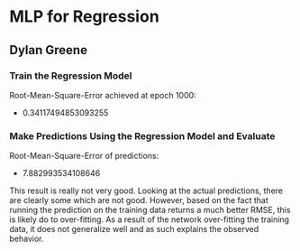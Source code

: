 # MLP for Regression
## Dylan Greene

### Train the Regression Model
Root-Mean-Square-Error achieved at epoch 1000:
* 0.34117494853093255

### Make Predictions Using the Regression Model and Evaluate
Root-Mean-Square-Error of predictions:
* 7.882993534108646

This result is really not very good. Looking at the actual predictions, there are clearly some which are not good.
However, based on the fact that running the prediction on the training data returns a much better RMSE, this is likely do to over-fitting.
As a result of the network over-fitting the training data, it does not generalize well and as such explains the observed behavior. 
